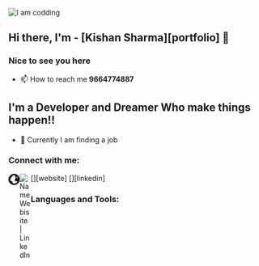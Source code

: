 ![I am codding](https://images.squarespace-cdn.com/content/v1/5769fc401b631bab1addb2ab/1541580611624-TE64QGKRJG8SWAIUS7NS/ke17ZwdGBToddI8pDm48kPoswlzjSVMM-SxOp7CV59BZw-zPPgdn4jUwVcJE1ZvWQUxwkmyExglNqGp0IvTJZamWLI2zvYWH8K3-s_4yszcp2ryTI0HqTOaaUohrI8PI6FXy8c9PWtBlqAVlUS5izpdcIXDZqDYvprRqZ29Pw0o/coding-freak.gif?format=750w)

## Hi there, I'm - [Kishan Sharma][portfolio] 👋

### Nice to see you here <img alt="" width="22px" margin-right="20px" src="" />




- 📫 How to reach me **9664774887**

## I'm a Developer and Dreamer Who make things happen!!

 
- 📢 Currently I am finding a job

### Connect with me:

[<img align="left" alt="programmingcare.com" width="22px" margin-right="20px" src="https://raw.githubusercontent.com/iconic/open-iconic/master/svg/globe.svg" />][website]
[<img align="left" alt=" Name Webisite | LinkedIn" width="22px" margin-right="20px" src="https://cdn.jsdelivr.net/npm/simple-icons@v3/icons/linkedin.svg" />][linkedin]
<br />

### Languages and Tools:

